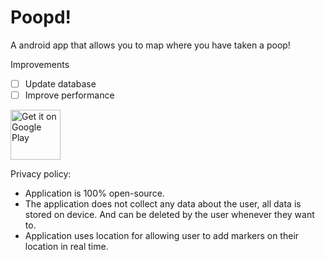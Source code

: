 # Poopd!
A android app that allows you to map where you have taken a poop!

Improvements
- [ ] Update database
- [ ] Improve performance

<a href='https://play.google.com/store/apps/details?id=lars.wherehaveishit&pcampaignid=MKT-Other-global-all-co-prtnr-py-PartBadge-Mar2515-1'>
  <img alt='Get it on Google Play'
  height="80"
  src='https://play.google.com/intl/en_us/badges/images/generic/en_badge_web_generic.png'/>
</a>

Privacy policy:
* Application is 100% open-source.
* The application does not collect any data about the user, all data is stored on device. And can be deleted by the user whenever they want to.
* Application uses location for allowing user to add markers on their location in real time.
